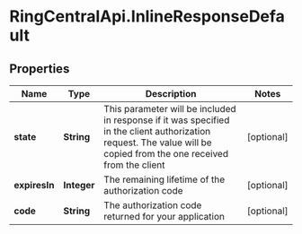 # RingCentralApi.InlineResponseDefault

## Properties
Name | Type | Description | Notes
------------ | ------------- | ------------- | -------------
**state** | **String** | This parameter will be included in response if it was specified in the client authorization request. The value will be copied from the one received from the client | [optional] 
**expiresIn** | **Integer** | The remaining lifetime of the authorization code | [optional] 
**code** | **String** | The authorization code returned for your application | [optional] 



